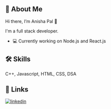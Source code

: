 
## 🚀 About Me
Hi there, I’m Anisha Pal 👋

I'm a full stack developer.

- 💻 Currently working on Node.js and React.js


## 🛠 Skills
C++, Javascript, HTML, CSS, DSA


## 🔗 Links
[![linkedin](https://img.shields.io/badge/linkedin-0A66C2?style=for-the-badge&logo=linkedin&logoColor=white)](https://www.linkedin.com/in/anisha-p-75303018b/)



<!---
pal-anisha/pal-anisha is a ✨ special ✨ repository because its `README.md` (this file) appears on your GitHub profile.
You can click the Preview link to take a look at your changes.
--->

